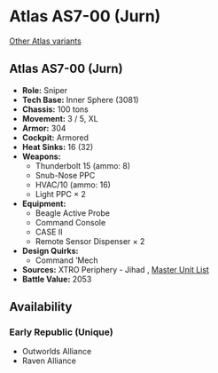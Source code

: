 # Atlas AS7-00 (Jurn) 

[Other Atlas variants](../atlas.md) 

## Atlas AS7-00 (Jurn) 

- **Role:** Sniper 
- **Tech Base:** Inner Sphere (3081) 
- **Chassis:** 100 tons 
- **Movement:** 3 / 5, XL 
- **Armor:** 304 
- **Cockpit:** Armored 
- **Heat Sinks:** 16 (32) 
- **Weapons:** 
  - Thunderbolt 15 (ammo: 8) 
  - Snub-Nose PPC 
  - HVAC/10 (ammo: 16) 
  - Light PPC × 2 
- **Equipment:** 
  - Beagle Active Probe 
  - Command Console 
  - CASE II 
  - Remote Sensor Dispenser × 2 
- **Design Quirks:** 
  - Command ’Mech 
- **Sources:** XTRO Periphery - Jihad , [Master Unit List](http://masterunitlist.info/Unit/Details/5564/atlas-as7-00-jurn) 
- **Battle Value:** 2053 

## Availability 

### Early Republic (Unique) 

- Outworlds Alliance 
- Raven Alliance 

